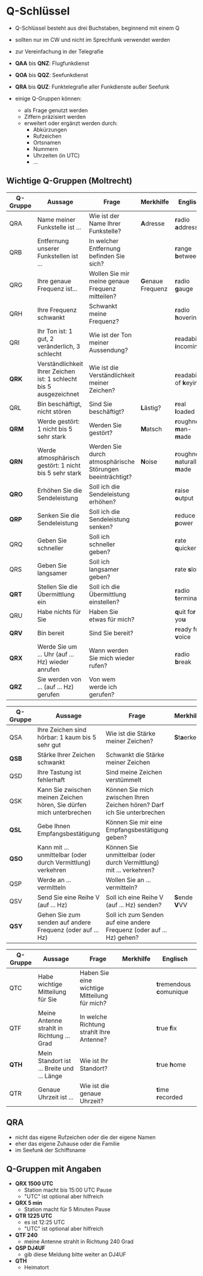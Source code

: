 # Q-Schlüssel

- Q-Schlüssel besteht aus drei Buchstaben, beginnend mit einem Q
- sollten nur im CW und nicht im Sprechfunk verwendet werden
- zur Vereinfachung in der Telegrafie

- **QAA** bis **QNZ**: Flugfunkdienst
- **QOA** bis **QQZ**: Seefunkdienst
- **QRA** bis **QUZ**: Funktelegrafie aller Funkdienste außer Seefunk

- einige Q-Gruppen können:
  - als Frage genutzt werden
  - Ziffern präzisiert werden
  - erweitert oder ergänzt werden durch:
    - Abkürzungen
    - Rufzeichen
    - Ortsnamen
    - Nummern
    - Uhrzeiten (in UTC)
    - ...

## Wichtige Q-Gruppen (Moltrecht)

| Q-Gruppe | Aussage                                                            | Frage                                                     | Merkhilfe           | Englisch                              |
| -------- | ------------------------------------------------------------------ | --------------------------------------------------------- | ------------------- | ------------------------------------- |
| QRA      | Name meiner Funkstelle ist ...                                     | Wie ist der Name Ihrer Funkstelle?                        | **A**dresse         | **r**adio **a**ddress                 |
| QRB      | Entfernung unserer Funkstellen ist ...                             | In welcher Entfernung befinden Sie sich?                  |                     | **r**ange **b**etween                 |
| QRG      | Ihre genaue Frequenz ist...                                        | Wollen Sie mir meine genaue Frequenz mitteilen?           | **G**enaue Frequenz | **r**adio **g**auge                   |
| QRH      | Ihre Frequenz schwankt                                             | Schwankt meine Frequenz?                                  |                     | **r**adio **h**overing                |
| QRI      | Ihr Ton ist: 1 gut, 2 veränderlich, 3 schlecht                     | Wie ist der Ton meiner Aussendung?                        |                     | **r**eadability **i**ncoming          |
| **QRK**  | Verständlichkeit Ihrer Zeichen ist: 1 schlecht bis 5 ausgezeichnet | Wie ist die Verständlichkeit meiner Zeichen?              |                     | **r**eadability of **k**eying         |
| QRL      | Bin beschäftigt, nicht stören                                      | Sind Sie beschäftigt?                                     | **L**ästig?         | **r**eal **l**oaded                   |
| **QRM**  | Werde gestört: 1 nicht bis 5 sehr stark                            | Werden Sie gestört?                                       | **M**atsch          | **r**oughness, **m**an-**m**ade       |
| **QRN**  | Werde atmosphärisch gestört: 1 nicht bis 5 sehr stark              | Werden Sie durch atmosphärische Störungen beeinträchtigt? | **N**oise           | **r**oughness, **n**aturally **m**ade |
| **QRO**  | Erhöhen Sie die Sendeleistung                                      | Soll ich die Sendeleistung erhöhen?                       |                     | **r**aise **o**utput                  |
| **QRP**  | Senken Sie die Sendeleistung                                       | Soll ich die Sendeleistung senken?                        |                     | **r**educe **p**ower                  |
| QRQ      | Geben Sie schneller                                                | Soll ich schneller geben?                                 |                     | **r**ate **q**uicker                  |
| QRS      | Geben Sie langsamer                                                | Soll ich langsamer geben?                                 |                     | **r**ate **s**lower                   |
| **QRT**  | Stellen Sie die Übermittlung ein                                   | Soll ich die Übermittlung einstellen?                     |                     | **r**adio **t**erminate               |
| QRU      | Habe nichts für Sie                                                | Haben Sie etwas für mich?                                 |                     | **q**uit fo**r** yo**u**              |
| **QRV**  | Bin bereit                                                         | Sind Sie bereit?                                          |                     | **r**eady for **v**oice               |
| **QRX**  | Werde Sie um ... Uhr (auf ... Hz) wieder anrufen                   | Wann werden Sie mich wieder rufen?                        |                     | **r**adio **b**reak                   |
| **QRZ**  | Sie werden von ... (auf ... Hz) gerufen                            | Von wem werde ich gerufen?                                |                     |                                       |

| Q-Gruppe | Aussage                                                              | Frage                                                                   | Merkhilfe         | Englisch                                           |
| -------- | -------------------------------------------------------------------- | ----------------------------------------------------------------------- | ----------------- | -------------------------------------------------- |
| QSA      | Ihre Zeichen sind hörbar: 1 kaum bis 5 sehr gut                      | Wie ist die Stärke meiner Zeichen?                                      | **S**t**a**erke   | **s**trength of **a**mplitude                      |
| **QSB**  | Stärke Ihrer Zeichen schwankt                                        | Schwankt die Stärke meiner Zeichen                                      |                   | **s**ignal **b**eating                             |
| QSD      | Ihre Tastung ist fehlerhaft                                          | Sind meine Zeichen verstümmelt                                          |                   | **s**trange **d**igits                             |
| QSK      | Kann Sie zwischen meinen Zeichen hören, Sie dürfen mich unterbrechen | Können Sie mich zwischen Ihren Zeichen hören? Darf ich Sie unterbrechen |                   | **s**hifted **k**eying between                     |
| **QSL**  | Gebe Ihnen Empfangsbestätigung                                       | Können Sie mir eine Empfangsbestätigung geben?                          |                   | **s**tation **l**istened                           |
| **QSO**  | Kann mit ... unmittelbar (oder durch Vermittlung) verkehren          | Können Sie unmittelbar (oder durch Vermittlung) mit ... verkehren?      |                   | **s**ervice **o**perating                          |
| QSP      | Werde an ... vermitteln                                              | Wollen Sie an ... vermitteln?                                           |                   | **s**tation **p**ut through                        |
| QSV      | Send Sie eine Reihe V (auf ... Hz)                                   | Soll ich eine Reihe V (auf ... Hz) senden?                              | **S**ende **V**VV | **s**end **v**                                     |
| **QSY**  | Gehen Sie zum senden auf andere Frequenz (oder auf ... Hz)           | Soll ich zum Senden auf eine andere Frequenz (oder auf ... Hz) gehen?   |                   | **s**tation bifurcation (durch **Y** symbolisiert) |

| Q-Gruppe | Aussage                                    | Frage                                        | Merkhilfe | Englisch                     |
| -------- | ------------------------------------------ | -------------------------------------------- | --------- | ---------------------------- |
| QTC      | Habe wichtige Mitteilung für Sie           | Haben Sie eine wichtige Mitteilung für mich? |           | **t**remendous **c**omunique |
| QTF      | Meine Antenne strahlt in Richtung ... Grad | In welche Richtung strahlt Ihre Antenne?     |           | **t**rue **f**ix             |
| **QTH**  | Mein Standort ist ... Breite und ... Länge | Wie ist Ihr Standort?                        |           | **t**rue **h**ome            |
| QTR      | Genaue Uhrzeit ist ...                     | Wie ist die genaue Uhrzeit?                  |           | **t**ime **r**ecorded        |

## QRA

- nicht das eigene Rufzeichen oder die der eigene Namen
- eher das eigene Zuhause oder die Familie
- im Seefunk der Schiffsname

## Q-Gruppen mit Angaben

- **QRX 1500 UTC**
  - Station macht bis 15:00 UTC Pause
  - "UTC" ist optional aber hilfreich
- **QRX 5 min**
  - Station macht für 5 Minuten Pause
- **QTR 1225 UTC**
  - es ist 12:25 UTC
  - "UTC" ist optional aber hilfreich
- **QTF 240**
  - meine Antenne strahlt in Richtung 240 Grad
- **QSP DJ4UF**
  - gib diese Meldung bitte weiter an DJ4UF
- **QTH**
  - Heimatort
